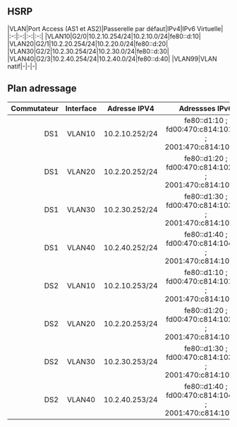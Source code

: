 ## HSRP
|VLAN|Port Access (AS1 et AS2)|Passerelle par défaut|IPv4|IPv6 Virtuelle|
|:-:|:-:|:-:|:-:|
|VLAN10|G2/0|10.2.10.254/24|10.2.10.0/24|fe80::d:10|
|VLAN20|G2/1|10.2.20.254/24|10.2.20.0/24|fe80::d:20|
|VLAN30|G2/2|10.2.30.254/24|10.2.30.0/24|fe80::d:30|
|VLAN40|G2/3|10.2.40.254/24|10.2.40.0/24|fe80::d:40|
|VLAN99|VLAN natif|-|-|-|




## Plan adressage
|Commutateur|Interface|Adresse IPV4|Adressses IPv6|
|-:|:-:|:-:|:-:|
|DS1|VLAN10|10.2.10.252/24|fe80::d1:10 ; fd00:470:c814:1010::1 ; 2001:470:c814:1010::1|
|DS1|VLAN20|10.2.20.252/24|fe80::d1:20 ; fd00:470:c814:1020::1 ; 2001:470:c814:1020::1|
|DS1|VLAN30|10.2.30.252/24|fe80::d1:30 ; fd00:470:c814:1030::1 ; 2001:470:c814:1030::1|
|DS1|VLAN40|10.2.40.252/24|fe80::d1:40 ; fd00:470:c814:1040::1 ; 2001:470:c814:1040::1|
|DS2|VLAN10|10.2.10.253/24|fe80::d1:10 ; fd00:470:c814:1010::2 ; 2001:470:c814:1010::2|
|DS2|VLAN20|10.2.20.253/24|fe80::d1:20 ; fd00:470:c814:1020::2 ; 2001:470:c814:1020::2|
|DS2|VLAN30|10.2.30.253/24|fe80::d1:30 ; fd00:470:c814:1030::2 ; 2001:470:c814:1030::2|
|DS2|VLAN40|10.2.40.253/24|fe80::d1:40 ; fd00:470:c814:1040::2 ; 2001:470:c814:1040::2|
